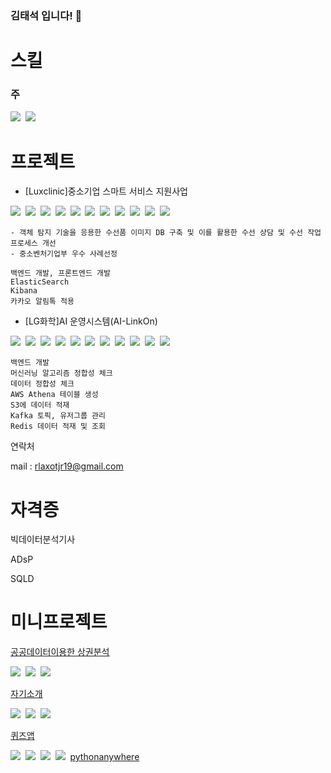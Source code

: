 ### 김태석 입니다! 👋


# 스킬

### 주

<img src="https://img.shields.io/badge/Python-3766AB?style=flat-square&logo=Python&logoColor=white"/>&nbsp;
<img src="https://img.shields.io/badge/Jupyter-F37626?style=flat-square&logo=Jupyter&logoColor=white"/>&nbsp;

<!-- 
### 서브

<img src="https://img.shields.io/badge/AWS-232F3E?style=flat-square&logo=amazonaws&logoColor=white"/>&nbsp;
<img src="https://img.shields.io/badge/Java-007396?style=flat-square&logo=Java&logoColor=white"/>&nbsp;
<img src="https://img.shields.io/badge/Docker-2496ED?style=flat-square&logo=Docker&logoColor=white"/>&nbsp;
<img src="https://img.shields.io/badge/Linux-FCC624?style=flat-square&logo=Linux&logoColor=white"/>&nbsp;
<img src="https://img.shields.io/badge/scikit_learn-F7931E?style=flat-square&logo=scikit-learn&logoColor=white"/>&nbsp;
<img src="https://img.shields.io/badge/Kafka-231F20?style=flat-square&logo=apachekafka&logoColor=white"/>&nbsp;
<img src="https://img.shields.io/badge/Redis-DC382D?style=flat-square&logo=Redis&logoColor=white"/>&nbsp;
-->

<!--
<img src="https://img.shields.io/badge/Python-3766AB?style=flat-square&logo=Python&logoColor=white"/>&nbsp;
<img src="https://img.shields.io/badge/JavaScript-F7DF1E?style=flat-square&logo=JavaScript&logoColor=white"/>&nbsp;
<img src="https://img.shields.io/badge/TypeScript-3178C6?style=flat-square&logo=TypeScript&logoColor=white"/>&nbsp;
<img src="https://img.shields.io/badge/HTML5-E34F26?style=flat-square&logo=HTML5&logoColor=white"/>&nbsp;
<img src="https://img.shields.io/badge/CSS3-1572B6?style=flat-square&logo=CSS3&logoColor=white"/>&nbsp;
<img src="https://img.shields.io/badge/Flutter-02569B?style=flat-square&logo=Flutter&logoColor=white"/>&nbsp;
<img src="https://img.shields.io/badge/React-61DAFB?style=flat-square&logo=React&logoColor=white"/>&nbsp;
<img src="https://img.shields.io/badge/Netlify-00C7B7?style=flat-square&logo=Netlify&logoColor=white"/>&nbsp;
<img src="https://img.shields.io/badge/Heroku-430098?style=flat-square&logo=Heroku&logoColor=white"/>&nbsp;
<img src="https://img.shields.io/badge/Django-092E20?style=flat-square&logo=Django&logoColor=white"/>&nbsp;
<img src="https://img.shields.io/badge/FastAPI-FF282D?style=flat-square&logo=FastAPI&logoColor=white"/>&nbsp;
<img src="https://img.shields.io/badge/Elasticsearch-005571?style=flat-square&logo=Elasticsearch&logoColor=white"/>&nbsp;
<img src="https://img.shields.io/badge/Kibana-005571?style=flat-square&logo=Kibana&logoColor=white"/>&nbsp;
[pythonanywhere](https://www.pythonanywhere.com/)
 -->

# 프로젝트

- [Luxclinic]중소기업 스마트 서비스 지원사업

<img src="https://img.shields.io/badge/Ubuntu-E95420?style=flat-square&logo=Ubuntu&logoColor=white"/>&nbsp;
<img src="https://img.shields.io/badge/Docker-2496ED?style=flat-square&logo=Docker&logoColor=white"/>&nbsp;
<img src="https://img.shields.io/badge/Python-3766AB?style=flat-square&logo=Python&logoColor=white"/>&nbsp;
<img src="https://img.shields.io/badge/FastAPI-FF282D?style=flat-square&logo=FastAPI&logoColor=white"/>&nbsp;
<img src="https://img.shields.io/badge/React-61DAFB?style=flat-square&logo=React&logoColor=white"/>&nbsp;
<img src="https://img.shields.io/badge/Redux-764ABC?style=flat-square&logo=Redux&logoColor=white"/>&nbsp;
<img src="https://img.shields.io/badge/NGINX-009639?style=flat-square&logo=NGINX&logoColor=white"/>&nbsp;
<img src="https://img.shields.io/badge/Elasticsearch-005571?style=flat-square&logo=Elasticsearch&logoColor=white"/>&nbsp;
<img src="https://img.shields.io/badge/Kibana-005571?style=flat-square&logo=Kibana&logoColor=white"/>&nbsp;
<img src="https://img.shields.io/badge/PostgreSQL-4169E1?style=flat-square&logo=PostgreSQL&logoColor=white"/>&nbsp;
<img src="https://img.shields.io/badge/GitLab-FCA121?style=flat-square&logo=GitLab&logoColor=white"/>&nbsp;

    - 객체 탐지 기술을 응용한 수선품 이미지 DB 구축 및 이를 활용한 수선 상담 및 수선 작업 프로세스 개선
    - 중소벤처기업부 우수 사례선정

    백엔드 개발, 프론트엔드 개발
    ElasticSearch 
    Kibana
    카카오 알림톡 적용 

- [LG화학]AI 운영시스템(AI-LinkOn)


<img src="https://img.shields.io/badge/AWS-232F3E?style=flat-square&logo=amazonaws&logoColor=white"/>&nbsp;
<img src="https://img.shields.io/badge/CentOS-262577?style=flat-square&logo=CentOS&logoColor=white"/>&nbsp;
<img src="https://img.shields.io/badge/Ubuntu-E95420?style=flat-square&logo=Ubuntu&logoColor=white"/>&nbsp;
<img src="https://img.shields.io/badge/Docker-2496ED?style=flat-square&logo=Docker&logoColor=white"/>&nbsp;
<img src="https://img.shields.io/badge/Python-3766AB?style=flat-square&logo=Python&logoColor=white"/>&nbsp;
<img src="https://img.shields.io/badge/FastAPI-FF282D?style=flat-square&logo=FastAPI&logoColor=white"/>&nbsp;
<img src="https://img.shields.io/badge/Celery-37814A?style=flat-square&logo=celery&logoColor=white"/>&nbsp;
<img src="https://img.shields.io/badge/Kafka-231F20?style=flat-square&logo=apachekafka&logoColor=white"/>&nbsp;
<img src="https://img.shields.io/badge/Redis-DC382D?style=flat-square&logo=Redis&logoColor=white"/>&nbsp;
<img src="https://img.shields.io/badge/PostgreSQL-4169E1?style=flat-square&logo=PostgreSQL&logoColor=white"/>&nbsp;
<img src="https://img.shields.io/badge/GitLab-FCA121?style=flat-square&logo=GitLab&logoColor=white"/>&nbsp;


    백엔드 개발
    머신러닝 알고리즘 정합성 체크
    데이터 정합성 체크
    AWS Athena 테이블 생성
    S3에 데이터 적재
    Kafka 토픽, 유저그룹 관리
    Redis 데이터 적재 및 조회

    

연락처

mail : <rlaxotjr19@gmail.com>


# 자격증

빅데이터분석기사

ADsP

SQLD



# 미니프로젝트

[공공데이터이용한 상권분석](https://github.com/bigstones/trade_hub)

<img src="https://img.shields.io/badge/Python-3766AB?style=flat-square&logo=Python&logoColor=white"/>&nbsp;
<img src="https://img.shields.io/badge/Jupyter-F37626?style=flat-square&logo=Jupyter&logoColor=white"/>&nbsp;
<img src="https://img.shields.io/badge/scikit_learn-F7931E?style=flat-square&logo=scikit-learn&logoColor=white"/>&nbsp;

[자기소개](https://tskim1.netlify.app/)

<img src="https://img.shields.io/badge/HTML5-E34F26?style=flat-square&logo=HTML5&logoColor=white"/>&nbsp;
<img src="https://img.shields.io/badge/CSS3-1572B6?style=flat-square&logo=CSS3&logoColor=white"/>&nbsp;
<img src="https://img.shields.io/badge/Netlify-00C7B7?style=flat-square&logo=Netlify&logoColor=white"/>&nbsp;



[퀴즈앱](https://drive.google.com/file/d/1dJq-kv81HGIHYVFx4PqgPtbUwmCtFwVJ/view?usp=sharing)

<img src="https://img.shields.io/badge/Flutter-02569B?style=flat-square&logo=Flutter&logoColor=white"/>&nbsp;
<img src="https://img.shields.io/badge/Python-3766AB?style=flat-square&logo=Python&logoColor=white"/>&nbsp;
<img src="https://img.shields.io/badge/Django-092E20?style=flat-square&logo=Django&logoColor=white"/>&nbsp;
<img src="https://img.shields.io/badge/Heroku-430098?style=flat-square&logo=Heroku&logoColor=white"/>&nbsp;
[pythonanywhere](https://www.pythonanywhere.com/)


<!--
<a href="링크걸_주소"><img src="https://img.shields.io/badge/쓰고자하는_텍스트-컬러코드?style=flat-square&logo=simpleicons에서_아이콘이름&logoColor=white&link=내링크"/></a>&nbsp;
-> 배지는 https://shields.io/
-> 아이콘은 https://simpleicons.org/
-->


<!--
**bigstones/bigstones** is a ✨ _special_ ✨ repository because its `README.md` (this file) appears on your GitHub profile.

Here are some ideas to get you started:

- 🔭 I’m currently working on ...
- 🌱 I’m currently learning ...
- 👯 I’m looking to collaborate on ...
- 🤔 I’m looking for help with ...
- 💬 Ask me about ...
- 📫 How to reach me: ...
- 😄 Pronouns: ...
- ⚡ Fun fact: ...
-->

